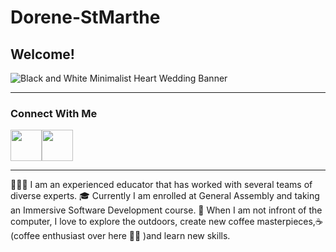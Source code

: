 # Dorene-StMarthe

<h2>Welcome!</h2>


![Black and White Minimalist Heart Wedding Banner](https://user-images.githubusercontent.com/57598320/175186660-1a4a8e6a-7d2e-42b3-85ef-e452c51c75a8.gif)
<hr>
<h3>Connect With Me</h3>

<a href="https://www.youtube.com/c/DoreneCodes" target="blank"><img align= "center" src ="https://img.icons8.com/color/344/youtube-play.png" height = 50 /></a><a href="[https://www.youtube.com/c/DoreneCodes](https://www.linkedin.com/in/dorenestmarthe/)" target="blank"><img align="center" src="https://img.icons8.com/color/344/linkedin.png" height = 50 /></a>
<hr>

👩🏽‍🏫 I am an experienced educator that has worked with several teams of diverse experts.
🎓 Currently I am enrolled at General Assembly and taking an Immersive Software Development course.
🌱 When I am not infront of the computer, I love to explore the outdoors, create new coffee masterpieces,☕
(coffee enthusiast over here 👋🏾 )and learn new skills.


